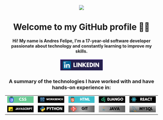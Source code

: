 <div align="center">
  <img src="https://media2.giphy.com/media/v1.Y2lkPTc5MGI3NjExN2J0OXlhemt5amRneXhrenR4c2l6ZnNlNzV2cDl0NTQ0enBjMDhvOCZlcD12MV9pbnRlcm5hbF9naWZfYnlfaWQmY3Q9Zw/qgQUggAC3Pfv687qPC/giphy.webp" width="170" style="vertical-align: middle;"/>
  <h1>Welcome to my GitHub profile 👋🏻</h1>
</div>

<h4 align="center">
  Hi! My name is Andres Felipe, I'm a 17-year-old software developer passionate about technology and constantly learning to improve my skills.
</h4>



<!--[![LinkedIn](https://img.shields.io/badge/linkedin-%230077B5.svg?style=for-the-badge&logo=linkedin&logoColor=white)](https://www.linkedin.com/in/felipe-malaver-0b6561332/) [![Gmail](https://img.shields.io/badge/Gmail-D14836?style=for-the-badge&logo=gmail&logoColor=white)](mailto:becerrafelipe8b@gmail.com)-->

<div align="center">
  <a href="https://www.linkedin.com/in/felipe-malaver-0b6561332/" target="_blank">
    <img src="imgs/link.png" alt="Badge 1" style="width: 140px; height: auto;"/>
  </a>
</div>




<h3 align="center">A summary of the technologies I have worked with and have hands-on experience in:</h3>



<!--![Python](https://img.shields.io/badge/python-3670A0?style=for-the-badge&logo=python&logoColor=ffdd54) ![HTML5](https://img.shields.io/badge/html5-%23E34F26.svg?style=for-the-badge&logo=html5&logoColor=white) ![CSS3](https://img.shields.io/badge/css3-%231572B6.svg?style=for-the-badge&logo=css3&logoColor=white) ![React](https://img.shields.io/badge/react-%2320232a.svg?style=for-the-badge&logo=react&logoColor=%2361DAFB) ![Django](https://img.shields.io/badge/django-%23092E20.svg?style=for-the-badge&logo=django&logoColor=white) ![MySQL](https://img.shields.io/badge/mysql-4479A1.svg?style=for-the-badge&logo=mysql&logoColor=white) ![MariaDB](https://img.shields.io/badge/MariaDB-003545?style=for-the-badge&logo=mariadb&logoColor=white) ![JavaScript](https://img.shields.io/badge/javascript-%23323330.svg?style=for-the-badge&logo=javascript&logoColor=%23F7DF1E) ![Java](https://img.shields.io/badge/java-%23ED8B00.svg?style=for-the-badge&logo=openjdk&logoColor=white) ![Git](https://img.shields.io/badge/git-%23F05033.svg?style=for-the-badge&logo=git&logoColor=white)-->


<table align="center">
  <tr>
    <td><img src="imgs/im1.png" alt="CSS" style="width: 140px; height: auto;"/></td>
    <td><img src="imgs/im2.png" alt="HTML" style="width: 140px; height: auto;"/></td>
    <td><img src="imgs/im3.png" alt="Workbench" style="width: 140px; height: auto;"/></td>
    <td><img src="imgs/im4.png" alt="Django" style="width: 140px; height: auto;"/></td>
    <td><img src="imgs/im5.png" alt="React" style="width: 140px; height: auto;"/></td>
  </tr>
  <tr>
    <td><img src="imgs/im6.png" alt="JavaScript" style="width: 140px; height: auto;"/></td>
    <td><img src="imgs/im7.png" alt="Python" style="width: 140px; height: auto;"/></td>
    <td><img src="imgs/im8.png" alt="Git" style="width: 140px; height: auto;"/></td>
    <td><img src="imgs/im9.png" alt="Java" style="width: 140px; height: auto;"/></td>
    <td><img src="imgs/im10.png" alt="MySQL" style="width: 140px; height: auto;"/></td>
  </tr>
</table>





